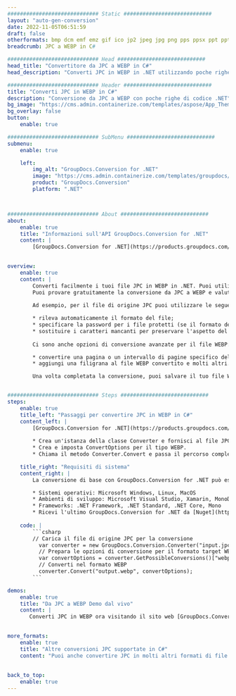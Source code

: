 ```yaml
---
############################# Static ############################
layout: "auto-gen-conversion"
date: 2022-11-05T06:51:59
draft: false
otherformats: bmp dcm emf emz gif ico jp2 jpeg jpg png pps ppsx ppt pptx psb psd svg svgz tga tif tiff webp wmf wmz
breadcrumb: JPC a WEBP in C#

############################# Head ############################
head_title: "Convertitore da JPC a WEBP in C#"
head_description: "Converti JPC in WEBP in .NET utilizzando poche righe di codice. Utilizza l'API di conversione dei documenti di GroupDocs per convertire oltre 160 formati di file."

############################# Header ############################
title: "Converti JPC in WEBP in C#"
description: "Conversione da JPC a WEBP con poche righe di codice .NET"
bg_image: "https://cms.admin.containerize.com/templates/aspose/App_Themes/V3/images/bg/header1.png"
bg_overlay: false
button:
    enable: true

############################# SubMenu ############################
submenu:
    enable: true

    left:
        img_alt: "GroupDocs.Conversion for .NET"
        image: "https://cms.admin.containerize.com/templates/groupdocs/images/product-logos/90x90-noborder/groupdocs-conversion-net.png"
        product: "GroupDocs.Conversion"
        platform: ".NET"



############################# About ############################
about:
    enable: true
    title: "Informazioni sull'API GroupDocs.Conversion for .NET"
    content: |
        [GroupDocs.Conversion for .NET](https://products.groupdocs.com/conversion/net/) può essere utilizzato per convertire Microsoft Word, Excel, PowerPoint, PDF, Visio e altri formati. GroupDocs.Conversion è un'API standalone adatta per sistemi interni e back-end in cui sono richieste prestazioni elevate. Non dipende da alcun software come Microsoft o Open Office.
    

overview:
    enable: true
    content: |
        Converti facilmente i tuoi file JPC in WEBP in .NET. Puoi utilizzare solo un paio di righe di codice C# in qualsiasi piattaforma a tua scelta come: Windows, Linux, macOS.
        Puoi provare gratuitamente la conversione da JPC a WEBP e valutare la qualità dei risultati della conversione. Insieme a semplici scenari di conversione di file, puoi provare opzioni più avanzate per caricare il file di origine JPC e per salvare il risultato di output WEBP. 
        
        Ad esempio, per il file di origine JPC puoi utilizzare le seguenti opzioni di caricamento:

        * rileva automaticamente il formato del file;
        * specificare la password per i file protetti (se il formato del file lo supporta);
        * sostituire i caratteri mancanti per preservare l'aspetto del documento.
        
        Ci sono anche opzioni di conversione avanzate per il file WEBP:

        * convertire una pagina o un intervallo di pagine specifico del documento;
        * aggiungi una filigrana al file WEBP convertito e molti altri.

        Una volta completata la conversione, puoi salvare il tuo file WEBP nel percorso del file locale o in qualsiasi archivio di terze parti come FTP, Amazon S3, Google Drive, Dropbox ecc. Nota: per convertire JPC in {{ TO}} non è necessario alcun software aggiuntivo installato, come MS Office, Open Office, Adobe Acrobat Reader ecc.


############################# Steps ############################
steps:
    enable: true
    title_left: "Passaggi per convertire JPC in WEBP in C#"
    content_left: |
        [GroupDocs.Conversion for .NET](https://products.groupdocs.com/conversion/net/) consente agli sviluppatori di convertire facilmente un file JPC in WEBP con poche righe di codice.
        
        * Crea un'istanza della classe Converter e fornisci al file JPC il percorso completo
        * Crea e imposta ConvertOptions per il tipo WEBP.
        * Chiama il metodo Converter.Convert e passa il percorso completo e il formato (WEBP) come parametro

    title_right: "Requisiti di sistema"
    content_right: |
        La conversione di base con GroupDocs.Conversion for .NET può essere eseguita in pochi semplici passaggi. Le nostre API sono supportate su tutte le principali piattaforme e sistemi operativi. Prima di eseguire il codice seguente, assicurati di avere i seguenti prerequisiti installati sul tuo sistema.

        * Sistemi operativi: Microsoft Windows, Linux, MacOS
        * Ambienti di sviluppo: Microsoft Visual Studio, Xamarin, MonoDevelop
        * Frameworks: .NET Framework, .NET Standard, .NET Core, Mono
        * Ricevi l'ultimo GroupDocs.Conversion for .NET da [Nuget](https://www.nuget.org/packages/groupdocs.conversion)
         
    code: |
        ```csharp    
        // Carica il file di origine JPC per la conversione
          var converter = new GroupDocs.Conversion.Converter("input.jpc");
          // Prepara le opzioni di conversione per il formato target WEBP
          var convertOptions = converter.GetPossibleConversions()["webp"].ConvertOptions;
          // Converti nel formato WEBP
          converter.Convert("output.webp", convertOptions);
        ```

demos:
    enable: true
    title: "Da JPC a WEBP Demo dal vivo"
    content: |
       Converti JPC in WEBP ora visitando il sito web [GroupDocs.Conversion App](https://products.groupdocs.app/conversion/family). La demo online presenta i seguenti vantaggi
          

more_formats:
    enable: true
    title: "Altre conversioni JPC supportate in C#"
    content: "Puoi anche convertire JPC in molti altri formati di file. Si prega di consultare l'elenco di seguito."
       
       
back_to_top:
    enable: true
---
```

